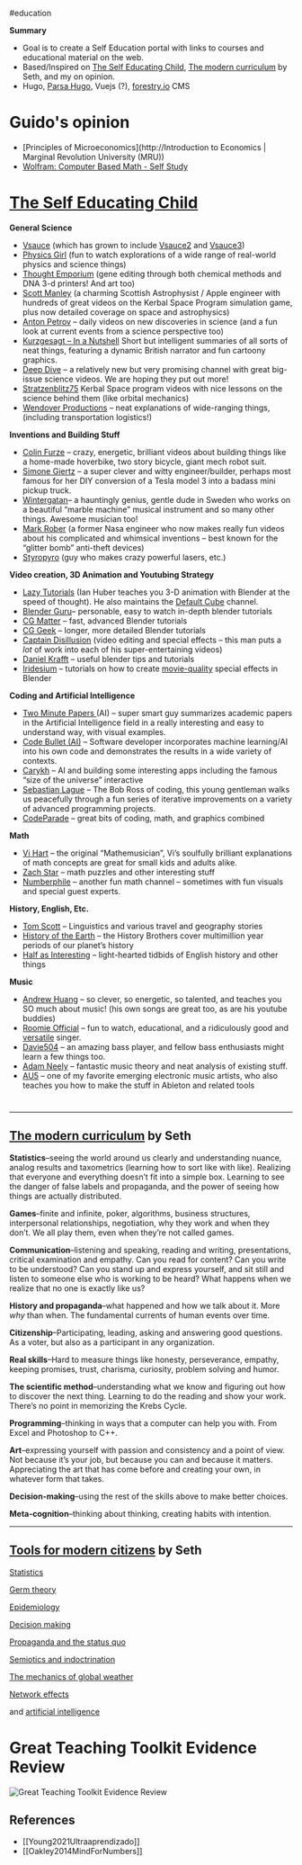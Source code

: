  #education

**Summary**

- Goal is to create a Self Education portal with links to courses and educational material on the web.
- Based/Inspired on [The Self Educating Child](https://www.mrmoneymustache.com/2021/04/18/the-self-educating-child/?utm_source=feedburner&utm_medium=feed&utm_campaign=Feed%3A+MrMoneyMustache+(Mr.+Money+Mustache)), [The modern curriculum](https://seths.blog/2021/09/the-modern-curriculum/) by Seth, and my on opinion.
- Hugo, [Parsa Hugo](https://themes.gohugo.io/parsa-hugo/), Vuejs (?), [forestry.io](http://forestry.io) CMS

# Guido's opinion

- [Principles of Microeconomics](http://Introduction to Economics | Marginal Revolution University (MRU))
- [Wolfram: Computer Based Math - Self Study](https://www.computerbasedmath.org/self-study-resources/)

# [The Self Educating Child](https://www.mrmoneymustache.com/2021/04/18/the-self-educating-child/)

**General Science**

- [Vsauce](https://www.youtube.com/user/Vsauce) (which has grown to include [Vsauce2](https://www.youtube.com/user/Vsauce2/videos) and [Vsauce3](https://www.youtube.com/user/Vsauce3))
- [Physics Girl](https://www.youtube.com/user/physicswoman) (fun to watch explorations of a wide range of real-world physics and science things)
- [Thought Emporium](https://www.youtube.com/user/TheChemlife) (gene editing through both chemical methods and DNA 3-d printers! And art too)
- [Scott Manley](https://www.youtube.com/user/szyzyg) (a charming Scottish Astrophysist / Apple engineer with hundreds of great videos on the Kerbal Space Program simulation game, plus now detailed coverage on space and astrophysics)
- [Anton Petrov](https://www.youtube.com/user/whatdamath) – daily videos on new discoveries in science (and a fun look at current events from a science perspective too)
- [Kurzgesagt – In a Nutshell](https://www.youtube.com/user/Kurzgesagt) Short but intelligent summaries of all sorts of neat things, featuring a dynamic British narrator and fun cartoony graphics.
- [Deep Dive](https://www.youtube.com/channel/UCFPGKw4jb7CJur6cHmIgI3Q) – a relatively new but very promising channel with great big-issue science videos. We are hoping they put out more!
- [Stratzenblitz75](https://www.youtube.com/c/Stratzenblitz75/videos) Kerbal Space program videos with nice lessons on the science behind them (like orbital mechanics)
- [Wendover Productions](https://www.youtube.com/user/Wendoverproductions) – neat explanations of wide-ranging things, (including transportation logistics!)

**Inventions and Building Stuff**

- [Colin Furze](https://www.youtube.com/user/colinfurze) – crazy, energetic, brilliant videos about building things like a home-made hoverbike, two story bicycle, giant mech robot suit.
- [Simone Giertz](https://www.youtube.com/channel/UC3KEoMzNz8eYnwBC34RaKCQ) – a super clever and witty engineer/builder, perhaps most famous for her DIY conversion of a Tesla model 3 into a badass mini pickup truck.
- [Wintergatan](https://www.youtube.com/user/wintergatan2000)– a hauntingly genius, gentle dude in Sweden who works on a beautiful “marble machine” musical instrument and so many other things. Awesome musician too!
- [Mark Rober](https://www.youtube.com/user/onemeeeliondollars) (a former Nasa engineer who now makes really fun videos about his complicated and whimsical inventions – best known for the “glitter bomb” anti-theft devices)
- [Styropyro](https://www.youtube.com/user/styropyro) (guy who makes crazy powerful lasers, etc.)

**Video creation, 3D Animation and Youtubing Strategy**

- [Lazy Tutorials](https://www.youtube.com/user/mrdodobird) (Ian Huber teaches you 3-D animation with Blender at the speed of thought). He also maintains the [Default Cube](https://www.youtube.com/channel/UCdpWKLNfbROyoGPV46-zaUQ) channel.
- [Blender Guru](https://www.youtube.com/user/AndrewPPrice)– personable, easy to watch in-depth blender tutorials
- [CG Matter](https://www.youtube.com/channel/UCy1f4m64dwCwk8CBZ_vHfPg) – fast, advanced Blender tutorials
- [CG Geek](https://www.youtube.com/results?search_query=cg+geek) – longer, more detailed Blender tutorials
- [Captain Disillusion](https://www.youtube.com/user/CaptainDisillusion) (video editing and special effects – this man puts a *lot* of work into each of his super-entertaining videos)
- [Daniel Krafft](https://www.youtube.com/channel/UCojEXrCBzO-cP2N5YlRcrWw) – useful blender tips and tutorials
- [Iridesium](https://www.youtube.com/channel/UCsVG9hd6Dqdj7lP-YPIgCjg) – tutorials on how to create [movie-quality](https://www.youtube.com/watch?v=mXnp_KIo8q8&ab_channel=Iridesium) special effects in Blender

**Coding and Artificial Intelligence**

- [Two Minute Papers ](https://www.youtube.com/user/keeroyz)(AI) – super smart guy summarizes academic papers in the Artificial Intelligence field in a really interesting and easy to understand way, with visual examples.
- [Code Bullet (AI)](https://www.youtube.com/channel/UC0e3QhIYukixgh5VVpKHH9Q) – Software developer incorporates machine learning/AI into his own code and demonstrates the results in a wide variety of contexts.
- [Carykh](https://www.youtube.com/user/carykh) – AI and building some interesting apps including the famous “size of the universe” interactive
- [Sebastian Lague](https://www.youtube.com/user/Cercopithecan) – The Bob Ross of coding, this young gentleman walks us peacefully through a fun series of iterative improvements on a variety of advanced programming projects.
- [CodeParade](https://www.youtube.com/results?search_query=code+parade) – great bits of coding, math, and graphics combined

**Math**

- [Vi Hart](https://www.youtube.com/user/Vihart) – the original “Mathemusician”, Vi’s soulfully brilliant explanations of math concepts are great for small kids and adults alike.
- [Zach Star](https://www.youtube.com/channel/UCpCSAcbqs-sjEVfk_hMfY9w) – math puzzles and other interesting stuff
- [Numberphile](https://www.youtube.com/results?search_query=numberphile) – another fun math channel – sometimes with fun visuals and special guest experts.

**History, English, Etc.**

- [Tom Scott](https://www.youtube.com/user/enyay) – Linguistics and various travel and geography stories
- [History of the Earth](https://www.youtube.com/channel/UC_aOteuWIY8ITg7DQQspG1g) – the History Brothers cover multimillion year periods of our planet’s history
- [Half as Interesting](https://www.youtube.com/channel/UCuCkxoKLYO_EQ2GeFtbM_bw) – light-hearted tidbids of English history and other things

**Music**

- [Andrew Huang](https://www.youtube.com/user/songstowearpantsto) – so clever, so energetic, so talented, and teaches you SO much about music! (his own songs are great too, as are his youtube buddies)
- [Roomie Official](https://www.youtube.com/user/RoomieOfficial) – fun to watch, educational, and a ridiculously good and [versatile](https://www.youtube.com/watch?v=jPoLeJJsbCw&ab_channel=RoomieOfficial) singer.
- [Davie504](https://www.youtube.com/user/Davie504) – an amazing bass player, and fellow bass enthusiasts might learn a few things too.
- [Adam Neely](https://www.youtube.com/user/havic5) – fantastic music theory and neat analysis of existing stuff.
- [AU5](https://www.youtube.com/user/Au5music) – one of my favorite emerging electronic music artists, who also teaches you how to make the stuff in Ableton and related tools

# 

------

## [The modern curriculum](https://seths.blog/2021/09/the-modern-curriculum/) by Seth 

**Statistics**–seeing the world around us clearly and understanding nuance, analog results and taxometrics (learning how to sort like with like). Realizing that everyone and everything doesn’t fit into a simple box. Learning to see the danger of false labels and propaganda, and the power of seeing how things are actually distributed.

**Games**–finite and infinite, poker, algorithms, business structures, interpersonal relationships, negotiation, why they work and when they don’t. We all play them, even when they’re not called games.

**Communication**–listening and speaking, reading and writing, presentations, critical examination and empathy. Can you read for content? Can you write to be understood? Can you stand up and express yourself, and sit still and listen to someone else who is working to be heard? What happens when we realize that no one is exactly like us?

**History and propaganda**–what happened and how we talk about it. More *why* than when. The fundamental currents of human events over time.

**Citizenship**–Participating, leading, asking and answering good questions. As a voter, but also as a participant in any organization.

**Real skills**–Hard to measure things like honesty, perseverance, empathy, keeping promises, trust, charisma, curiosity, problem solving and humor.

**The scientific method**–understanding what we know and figuring out how to discover the next thing. Learning to do the reading and show your work. There’s no point in memorizing the Krebs Cycle.

**Programming**–thinking in ways that a computer can help you with. From Excel and Photoshop to C++.

**Art**–expressing yourself with passion and consistency and a point of view. Not because it’s your job, but because you can and because it matters. Appreciating the art that has come before and creating your own, in whatever form that takes.

**Decision-making**–using the rest of the skills above to make better choices.

**Meta-cognition**–thinking about thinking, creating habits with intention.

------

## [Tools for modern citizens](https://seths.blog/2021/10/tools-for-modern-citizens/) by Seth 

[Statistics](https://online.stanford.edu/courses/xfds110-introduction-statistics)

[Germ theory](https://www.wikiwand.com/en/Germ_theory_of_disease)

[Epidemiology](https://www.cdc.gov/training/publichealth101/epidemiology.html)

[Decision making](https://smile.amazon.com/Thinking-in-Bets-Annie-Duke-audiobook/dp/B078SBSBW3/ref=sr_1_1?crid=2GSYZ9WWMOAGG&dchild=1&keywords=thinking+in+bets+annie+duke&qid=1633531849&sprefix=thinking+in+bets%2Caps%2C295&sr=8-1)

[Propaganda and the status quo](https://owlcation.com/humanities/The-Rise-Donald-Trump-or-Understanding-Propaganda)

[Semiotics and indoctrination](https://decodingsemiotics.wordpress.com/about/)

[The mechanics of global weather](https://www.ipcc.ch/report/ar6/wg1/downloads/report/IPCC_AR6_WGI_Headline_Statements.pdf)

[Network effects](https://smile.amazon.com/The-Cold-Start-Problem/dp/B08MKNHSWC/ref=sr_1_1?dchild=1&keywords=andrew+chen&qid=1633531938&sr=8-1)

and [artificial intelligence](https://www.ibm.com/cloud/learn/what-is-artificial-intelligence)

# Great Teaching Toolkit Evidence Review

![Great Teaching Toolkit Evidence Review](/images/great-teaching-toolkit-evidence-review.png)

 ## References

 - [[Young2021Ultraaprendizado]]
 - [[Oakley2014MindForNumbers]]